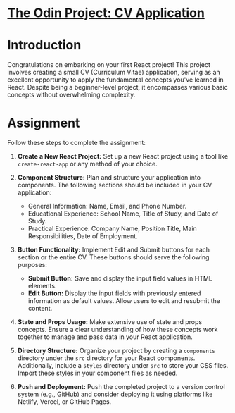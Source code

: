 # [The Odin Project: CV Application](https://www.theodinproject.com/lessons/node-path-react-new-cv-application)
# Introduction
Congratulations on embarking on your first React project! This project involves creating a small CV (Curriculum Vitae) application, serving as an excellent opportunity to apply the fundamental concepts you've learned in React. Despite being a beginner-level project, it encompasses various basic concepts without overwhelming complexity.

# Assignment
Follow these steps to complete the assignment:

1. **Create a New React Project:**
   Set up a new React project using a tool like `create-react-app` or any method of your choice.

2. **Component Structure:**
   Plan and structure your application into components. The following sections should be included in your CV application:

   - General Information: Name, Email, and Phone Number.
   - Educational Experience: School Name, Title of Study, and Date of Study.
   - Practical Experience: Company Name, Position Title, Main Responsibilities, Date of Employment.

3. **Button Functionality:**
   Implement Edit and Submit buttons for each section or the entire CV. These buttons should serve the following purposes:
   
   - **Submit Button:** Save and display the input field values in HTML elements.
   - **Edit Button:** Display the input fields with previously entered information as default values. Allow users to edit and resubmit the content.

4. **State and Props Usage:**
   Make extensive use of state and props concepts. Ensure a clear understanding of how these concepts work together to manage and pass data in your React application.

5. **Directory Structure:**
   Organize your project by creating a `components` directory under the `src` directory for your React components. Additionally, include a `styles` directory under `src` to store your CSS files. Import these styles in your component files as needed.

6. **Push and Deployment:**
   Push the completed project to a version control system (e.g., GitHub) and consider deploying it using platforms like Netlify, Vercel, or GitHub Pages.
